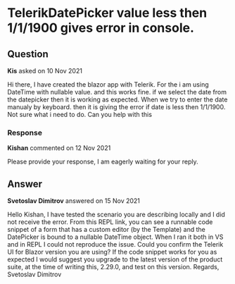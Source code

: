 # TelerikDatePicker value less then 1/1/1900 gives error in console.

## Question

**Kis** asked on 10 Nov 2021

Hi there, I have created the blazor app with Telerik. For the <TelerikDatePicker> i am using DateTime with nullable value. and this works fine. if we select the date from the datepicker then it is working as expected. When we try to enter the date manualy by keyboard. then it is giving the error if date is less then 1/1/1900. Not sure what i need to do. Can you help with this

### Response

**Kishan** commented on 12 Nov 2021

Please provide your response, I am eagerly waiting for your reply.

## Answer

**Svetoslav Dimitrov** answered on 15 Nov 2021

Hello Kishan, I have tested the scenario you are describing locally and I did not receive the error. From this REPL link, you can see a runnable code snippet of a form that has a custom editor (by the Template) and the DatePicker is bound to a nullable DateTime object. When I ran it both in VS and in REPL I could not reproduce the issue. Could you confirm the Telerik UI for Blazor version you are using? If the code snippet works for you as expected I would suggest you upgrade to the latest version of the product suite, at the time of writing this, 2.29.0, and test on this version. Regards, Svetoslav Dimitrov
